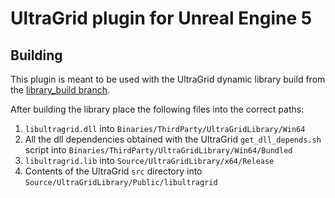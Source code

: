 UltraGrid plugin for Unreal Engine 5
===========================================

Building
--------------------------

This plugin is meant to be used with the UltraGrid dynamic library build from the [library_build branch](https://github.com/mpiatka/UltraGrid/tree/library_build).

After building the library place the following files into the correct paths:
1. `libultragrid.dll` into `Binaries/ThirdParty/UltraGridLibrary/Win64`
2. All the dll dependencies obtained with the UltraGrid `get_dll_depends.sh` script into `Binaries/ThirdParty/UltraGridLibrary/Win64/Bundled`
3. `libultragrid.lib` into `Source/UltraGridLibrary/x64/Release`
4. Contents of the UltraGrid `src` directory into `Source/UltraGridLibrary/Public/libultragrid`


